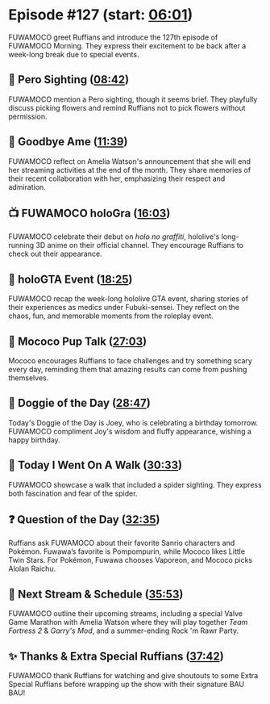 # Episode #127 (start: [06:01](https://youtu.be/aYFGvqTT66E?t=06m01s))

FUWAMOCO greet Ruffians and introduce the 127th episode of FUWAMOCO Morning. They express their excitement to be back after a week-long break due to special events.

## 👀 Pero Sighting ([08:42](https://youtu.be/aYFGvqTT66E?t=08m42s))

FUWAMOCO mention a Pero sighting, though it seems brief. They playfully discuss picking flowers and remind Ruffians not to pick flowers without permission.

## 🔎 Goodbye Ame ([11:39](https://youtu.be/aYFGvqTT66E?t=11m39s))

FUWAMOCO reflect on Amelia Watson's announcement that she will end her streaming activities at the end of the month. They share memories of their recent collaboration with her, emphasizing their respect and admiration.

## 📺 FUWAMOCO holoGra ([16:03](https://youtu.be/aYFGvqTT66E?t=16m03s))

FUWAMOCO celebrate their debut on *holo no graffiti*, hololive's long-running 3D anime on their official channel. They encourage Ruffians to check out their appearance.

## 🚗 holoGTA Event ([18:25](https://youtu.be/aYFGvqTT66E?t=18m25s))

FUWAMOCO recap the week-long hololive GTA event, sharing stories of their experiences as medics under Fubuki-sensei. They reflect on the chaos, fun, and memorable moments from the roleplay event.

## 📣 Mococo Pup Talk ([27:03](https://youtu.be/aYFGvqTT66E?t=27m03s))

Mococo encourages Ruffians to face challenges and try something scary every day, reminding them that amazing results can come from pushing themselves.

## 🐶 Doggie of the Day ([28:47](https://youtu.be/aYFGvqTT66E?t=28m47s))

Today's Doggie of the Day is Joey, who is celebrating a birthday tomorrow. FUWAMOCO compliment Joy's wisdom and fluffy appearance, wishing a happy birthday.

## 🚶 Today I Went On A Walk ([30:33](https://youtu.be/aYFGvqTT66E?t=30m33s))

FUWAMOCO showcase a walk that included a spider sighting. They express both fascination and fear of the spider.

## ❓ Question of the Day ([32:35](https://youtu.be/aYFGvqTT66E?t=32m35s))

Ruffians ask FUWAMOCO about their favorite Sanrio characters and Pokémon. Fuwawa’s favorite is Pompompurin, while Mococo likes Little Twin Stars. For Pokémon, Fuwawa chooses Vaporeon, and Mococo picks Alolan Raichu.

## 📅 Next Stream & Schedule ([35:53](https://youtu.be/aYFGvqTT66E?t=35m53s))

FUWAMOCO outline their upcoming streams, including a special Valve Game Marathon with Amelia Watson where they will play together *Team Fortress 2* & *Garry's Mod*, and a summer-ending Rock 'm Rawr Party.

## ✨ Thanks & Extra Special Ruffians ([37:42](https://youtu.be/aYFGvqTT66E?t=37m42s))

FUWAMOCO thank Ruffians for watching and give shoutouts to some Extra Special Ruffians before wrapping up the show with their signature BAU BAU!
